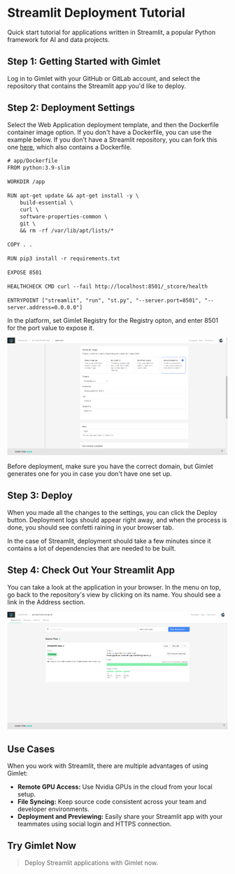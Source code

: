 # Streamlit Deployment Tutorial

Quick start tutorial for applications written in Streamlit, a popular Python framework for AI and data projects.

## Step 1: Getting Started with Gimlet

Log in to Gimlet with your GitHub or GitLab account, and select the repository that contains the Streamlit app you'd like to deploy.

## Step 2: Deployment Settings

Select the Web Application deployment template, and then the Dockerfile container image option. If you don't have a Dockerfile, you can use the example below. If you don't have a Streamlit repository, you can fork this one [here](https://github.com/gerimate/streamlit-app), which also contains a Dockerfile.

```
# app/Dockerfile
FROM python:3.9-slim

WORKDIR /app

RUN apt-get update && apt-get install -y \
    build-essential \
    curl \
    software-properties-common \
    git \
    && rm -rf /var/lib/apt/lists/*

COPY . .

RUN pip3 install -r requirements.txt

EXPOSE 8501

HEALTHCHECK CMD curl --fail http://localhost:8501/_stcore/health

ENTRYPOINT ["streamlit", "run", "st.py", "--server.port=8501", "--server.address=0.0.0.0"]
```

In the platform, set Gimlet Registry for the Registry opton, and enter 8501 for the port value to expose it.

![Streamlit repository preview after successful deployment on Gimlet.](/src/pages/docs/screenshots/streamlit-deployment/gimlet-streamlit-configuration.png)

Before deployment, make sure you have the correct domain, but Gimlet generates one for you in case you don't have one set up.

## Step 3: Deploy

When you made all the changes to the settings, you can click the Deploy button. Deployment logs should appear right away, and when the process is done, you should see confetti raining in your browser tab.

In the case of Streamlit, deployment should take a few minutes since it contains a lot of dependencies that are needed to be built.

## Step 4: Check Out Your Streamlit App

You can take a look at the application in your browser. In the menu on top, go back to the repository's view by clicking on its name. You should see a link in the Address section.

![Streamlit repository preview after successful deployment on Gimlet.](/src/pages/docs/screenshots/streamlit-deployment/gimlet-streamlit-url.png)

## Use Cases

When you work with Streamlit, there are multiple advantages of using Gimlet:

- **Remote GPU Access:** Use Nvidia GPUs in the cloud from your local setup.
- **File Syncing:** Keep source code consistent across your team and developer environments.
- **Deployment and Previewing:** Easily share your Streamlit app with your teammates using social login and HTTPS connection.

## Try Gimlet Now

> Deploy Streamlit applications with Gimlet now.
